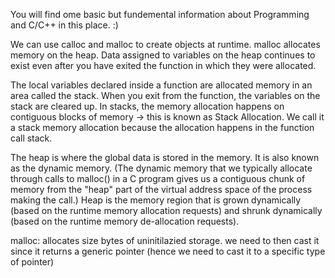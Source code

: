 You will find ome basic but fundemental information about Programming and C/C++ in this place. :)

We can use calloc and malloc to create objects at runtime. malloc allocates memory on the heap. Data assigned to variables on the heap continues to exist even after you have exited the function in which they were allocated.

The local variables declared inside a function are allocated memory in an area called the stack. When you exit from the function, the variables on the stack are cleared up. In stacks, the memory allocation happens on contiguous blocks of memory -> this is known as Stack Allocation. We call it a stack memory allocation because the allocation happens in the function call stack.

The heap is where the global data is stored in the memory. It is also known as the dynamic memory. (The dynamic memory that we typically allocate through calls to malloc() in a C program gives us a contiguous chunk of memory from the "heap" part of the virtual address space of the process making the call.) Heap is the memory region that is grown dynamically (based on the runtime memory allocation requests) and shrunk dynamically (based on the runtime memory de-allocation requests).

malloc: allocates size bytes of uninitilazied storage. we need to then cast it since it returns a generic pointer (hence we need to cast it to a specific type of pointer)